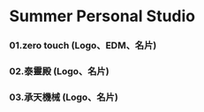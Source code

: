 # Summer Personal Studio

### 01.zero touch (Logo、EDM、名片)
### 02.泰靈殿 (Logo、名片)
### 03.承天機械 (Logo、名片)
